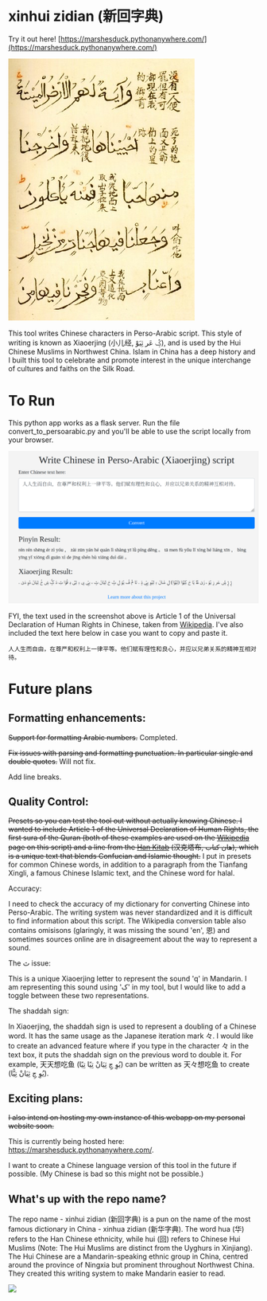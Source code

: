 xinhui zidian (新回字典)
=======================

Try it out here! [https://marshesduck.pythonanywhere.com/](https://marshesduck.pythonanywhere.com/)

![img_3.png](img_3.png)

This tool writes Chinese characters in Perso-Arabic script. This style of writing is known as Xiaoerjing (小儿经, ثِیَوْ‎ عَر‎ ݣٍْ‎), and is used by the Hui Chinese Muslims in Northwest China. Islam in China has a deep history and I built this tool to celebrate and promote interest in the unique interchange of cultures and faiths on the Silk Road. 

To Run
========
This python app works as a flask server. Run the file convert_to_persoarabic.py and you'll be able to use the script locally from your browser.

![img_2.png](img_2.png)

FYI, the text used in the screenshot above is Article 1 of the Universal Declaration of Human Rights in Chinese, taken from [Wikipedia](https://en.wikipedia.org/wiki/Xiao%27erjing#Example). I've also included the text here below in case you want to copy and paste it. 

```人人生而自由，在尊严和权利上一律平等。他们赋有理性和良心，并应以兄弟关系的精神互相对待。```

Future plans
==============

Formatting enhancements:
----------

~~Support for formatting Arabic numbers.~~ Completed. 

~~Fix issues with parsing and formatting punctuation. In particular single and double quotes.~~ Will not fix. 

Add line breaks. 

Quality Control:
------------------

~~Presets so you can test the tool out without actually knowing Chinese. I wanted to include Article 1 of the Universal Declaration of Human Rights, the first sura of the Quran (both of these examples are used on the [Wikipedia](https://en.wikipedia.org/wiki/Xiao%27erjing#Example) page on this script) and a line from the [Han Kitab](https://en.wikipedia.org/wiki/Han_Kitab) (汉克塔布, هان کتاب), which is a unique text that blends Confucian and Islamic thought.~~ I put in presets for common Chinese words, in addition to a paragraph from the Tianfang Xingli, a famous Chinese Islamic text, and the Chinese word for halal. 

Accuracy:

I need to check the accuracy of my dictionary for converting Chinese into Perso-Arabic. The writing system was never standardized and it is difficult to find information about this script. The Wikipedia conversion table also contains omisisons (glaringly, it was missing the sound 'en', 恩) and sometimes sources online are in disagreement about the way to represent a sound. 

The ٿ issue: 

This is a unique Xiaoerjing letter to represent the sound 'q' in Mandarin. I am representing this sound using 'ک' in my tool, but I would like to add a toggle between these two representations. 

The shaddah sign:

In Xiaoerjing, the shaddah sign is used to represent a doubling of a Chinese word. It has the same usage as the Japanese iteration mark 々. I would like to create an advanced feature where if you type in the character 々 in the text box, it puts the shaddah sign on the previous word to double it. For example, 天天想吃鱼 (تِیًا‎ تِیًا‎ ثِیَانْ‎ چِ‎ یُوِ‎) can be written as 天々想吃鱼 to create (تِیًّا‎ ثِیَانْ‎ چِ‎ یُوِ‎). 

Exciting plans:
----------------

~~I also intend on hosting my own instance of this webapp on my personal website soon.~~ 

This is currently being hosted here: https://marshesduck.pythonanywhere.com/. 

I want to create a Chinese language version of this tool in the future if possible. (My Chinese is bad so this might not be possible.)

What's up with the repo name?
---------------------------------

The repo name - xinhui zidian (新回字典) is a pun on the name of the most famous dictionary in China - xinhua zidian (新华字典). The word hua (华) refers to the Han Chinese ethnicity, while hui (回) refers to Chinese Hui Muslims (Note: The Hui Muslims are distinct from the Uyghurs in Xinjiang). The Hui Chinese are a Mandarin-speaking ethnic group in China, centred around the province of Ningxia but prominent throughout Northwest China. They created this writing system to make Mandarin easier to read.  

<img src="img.png" width="30%" />